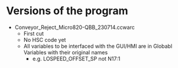 # Versions of the program
- Conveyor_Reject_Micro820-QBB_230714.ccwarc
  - First cut
  - No HSC code yet
  - All variables to be interfaced with the GUI/HMI are in Globabl Variables with their original names
    - e.g. LOSPEED_OFFSET_SP not N17:1
